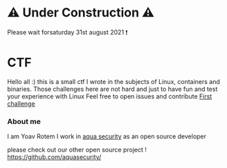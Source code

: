 # ⚠️ Under Construction ⚠️
Please wait forsaturday 31st august 2021 ❗ 

# CTF
Hello all :) this is a small ctf I wrote in the subjects of Linux, containers and binaries.
Those challenges here are not hard and just to have fun and test your experience with Linux 
Feel free to open issues and contribute 
[First challenge](First_Challenge.md)


### About me
I am Yoav Rotem I work in [aqua security](https://www.aquasec.com/) as an open source developer

please check out our other open source project ! 
https://github.com/aquasecurity/

